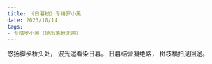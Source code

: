 ```yaml
---
title: 《日暮枝》专精罗小黑
date: 2023/10/14
tags:
- 专精罗小黑（硬币落地无声）
---
```

悠扬脚步桥头处，
波光遥看染日暮。
日暮结营凝绝路，
树枝横扫见回途。
